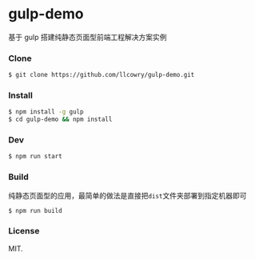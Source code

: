 # gulp-demo

基于 gulp 搭建纯静态页面型前端工程解决方案实例


### Clone

``` bash
$ git clone https://github.com/llcowry/gulp-demo.git
```

### Install

``` bash
$ npm install -g gulp
$ cd gulp-demo && npm install
```

### Dev

``` bash
$ npm run start
```

### Build

纯静态页面型的应用，最简单的做法是直接把`dist`文件夹部署到指定机器即可

``` bash
$ npm run build
```

### License

MIT.
